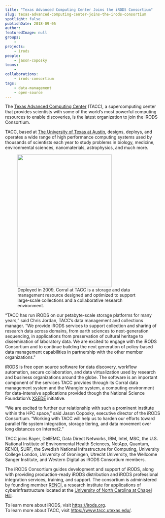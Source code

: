 ```yaml
---
title: "Texas Advanced Computing Center Joins the iRODS Consortium"
slug: texas-advanced-computing-center-joins-the-irods-consortium
spotlight: false
publishDate: 2018-09-05
author: 
featuredImage: null
groups:
    - 
projects:
    - irods
people:
    - jason-coposky
teams: 
    - 
collaborations:
    - irods-consortium
tags:
    - data-management
    - open-source
---
```

<!-- wp:paragraph -->
<p>The <a href="https://www.tacc.utexas.edu/">Texas Advanced Computing Center</a> (TACC), a supercomputing center that provides scientists with some of the world’s most powerful computing resources to enable discoveries, is the latest organization to join the iRODS Consortium. <br></p>
<!-- /wp:paragraph -->

<!-- wp:paragraph -->
<p>TACC, based at <a href="https://www.utexas.edu/">The University of Texas at Austin</a>, designs, deploys, and operates a wide range of high performance computing systems used by thousands of scientists each year to study problems in biology, medicine, environmental sciences, nanomaterials, astrophysics, and much more. &nbsp;<br></p>
<!-- /wp:paragraph -->

<!-- wp:more -->
<!--more-->
<!-- /wp:more -->

<!-- wp:image {"id":17781,"align":"right","width":306,"height":429} -->
<div class="wp-block-image"><figure class="alignright is-resized"><img src="https://renci.org/wp-content/uploads/2018/09/iRODS-TACC.jpg" alt="" class="wp-image-17781" width="306" height="429"/><figcaption>Deployed in 2009, Corral at TACC is a storage and data management resource designed and optimized to support large-scale collections and a collaborative research environment.</figcaption></figure></div>
<!-- /wp:image -->

<!-- wp:paragraph -->
<p>“TACC has run iRODS on our petabyte-scale storage platforms for many years,” said Chris Jordan, TACC’s data management and collections manager. “We provide iRODS services to support collection and sharing of research data across domains, from earth sciences to next-generation sequencing, in applications from preservation of cultural heritage to dissemination of laboratory data. We are excited to engage with the iRODS Consortium and to continue building the next generation of policy-based data management capabilities in partnership with the other member organizations."<br></p>
<!-- /wp:paragraph -->

<!-- wp:paragraph -->
<p>iRODS is free open source software for data discovery, workflow automation, secure collaboration, and data virtualization used by research and business organizations around the globe. The software is an important component of the services TACC provides through its Corral data management system and the Wrangler system, a computing environment for data-intensive applications provided though the National Science Foundation’s <a href="https://www.xsede.org/">XSEDE</a> initiative.<br></p>
<!-- /wp:paragraph -->

<!-- wp:paragraph -->
<p>“We are excited to further our relationship with such a prominent institute within the HPC space,” said Jason Coposky, executive director of the iRODS Consortium. “Working with TACC will help us to harden our efforts toward parallel file system integration, storage tiering, and data movement over long distances on Internet2.”<br></p>
<!-- /wp:paragraph -->

<!-- wp:paragraph -->
<p>TACC joins Bayer, DellEMC, Data Direct Networks, IBM, Intel, MSC, the U.S. National Institute of Environmental Health Sciences, NetApp, Quantum, RENCI, SURF, the Swedish National Infrastructure for Computing, University College London, University of Groningen, Utrecht University, the Wellcome Sanger Institute, and Western Digital as iRODS Consortium members.&nbsp;<br></p>
<!-- /wp:paragraph -->

<!-- wp:paragraph -->
<p>The iRODS Consortium guides development and support of iRODS, along with providing production-ready iRODS distribution and iRODS professional integration services, training, and support. The consortium is administered by founding member&nbsp;<a href="https://www.renci.org/">RENCI</a>, a research institute for applications of cyberinfrastructure located at the&nbsp;<a href="http://www.unc.edu/">University of North Carolina at Chapel Hill</a>.</p>
<!-- /wp:paragraph -->

<!-- wp:paragraph -->
<p>To learn more about iRODS, visit <a href="https://irods.org/">https://irods.org</a>.<br>To learn more about TACC, visit <a href="https://www.tacc.utexas.edu/">https://www.tacc.utexas.edu/</a>.<br></p>
<!-- /wp:paragraph -->
